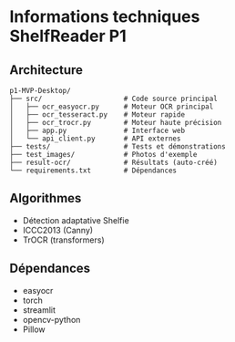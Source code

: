 # Informations techniques ShelfReader P1

## Architecture
```
p1-MVP-Desktop/
├── src/                    # Code source principal
│   ├── ocr_easyocr.py      # Moteur OCR principal
│   ├── ocr_tesseract.py    # Moteur rapide
│   ├── ocr_trocr.py        # Moteur haute précision
│   ├── app.py              # Interface web
│   └── api_client.py       # API externes
├── tests/                  # Tests et démonstrations
├── test_images/            # Photos d'exemple
├── result-ocr/             # Résultats (auto-créé)
└── requirements.txt        # Dépendances
```

## Algorithmes
- Détection adaptative Shelfie
- ICCC2013 (Canny)
- TrOCR (transformers)

## Dépendances
- easyocr
- torch
- streamlit
- opencv-python
- Pillow
